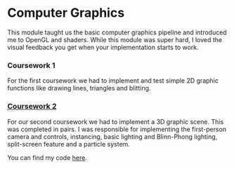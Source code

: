 # Computer Graphics
This module taught us the basic computer graphics pipeline and introduced me to OpenGL and shaders. While this module was super hard, I loved the visual feedback you get when your implementation starts to work.

### Coursework 1
For the first coursework we had to implement and test simple 2D graphic functions like drawing lines, triangles and blitting.

### [Coursework 2](https://github.com/toblaroni/COMP3811-CWK2)
For our second coursework we had to implement a 3D graphic scene. This was completed in pairs. I was responsible for implementing the first-person camera and controls, instancing, basic lighting and Blinn-Phong lighting, split-screen feature and a particle system. 

You can find my code [here](https://github.com/toblaroni/COMP3811-CWK2).
